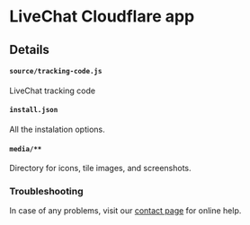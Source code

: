 # LiveChat Cloudflare app

## Details

#### `source/tracking-code.js`

LiveChat tracking code

#### `install.json`

All the instalation options.

#### `media/**`

Directory for icons, tile images, and screenshots.

### Troubleshooting

In case of any problems, visit our <a href="https://www.livechatinc.com/contact/">contact page</a> for online help.